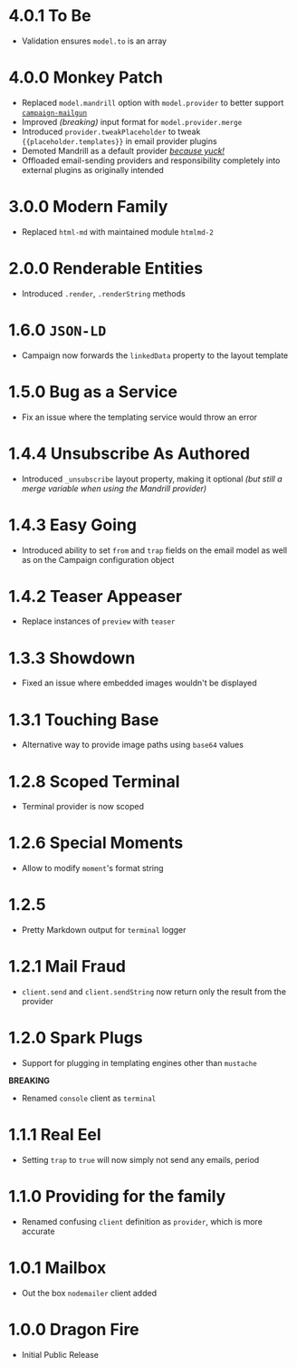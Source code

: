# 4.0.1 To Be

- Validation ensures `model.to` is an array

# 4.0.0 Monkey Patch

- Replaced `model.mandrill` option with `model.provider` to better support [`campaign-mailgun`][1]
- Improved _(breaking)_ input format for `model.provider.merge`
- Introduced `provider.tweakPlaceholder` to tweak `{{placeholder.templates}}` in email provider plugins
- Demoted Mandrill as a default provider [_because yuck!_][2]
- Offloaded email-sending providers and responsibility completely into external plugins as originally intended

# 3.0.0 Modern Family

- Replaced `html-md` with maintained module `htmlmd-2`

# 2.0.0 Renderable Entities

- Introduced `.render`, `.renderString` methods

# 1.6.0 `JSON-LD`

- Campaign now forwards the `linkedData` property to the layout template

# 1.5.0 Bug as a Service

- Fix an issue where the templating service would throw an error

# 1.4.4 Unsubscribe As Authored

- Introduced `_unsubscribe` layout property, making it optional _(but still a merge variable when using the Mandrill provider)_

# 1.4.3 Easy Going

- Introduced ability to set `from` and `trap` fields on the email model as well as on the Campaign configuration object

# 1.4.2 Teaser Appeaser

- Replace instances of `preview` with `teaser`

# 1.3.3 Showdown

- Fixed an issue where embedded images wouldn't be displayed

# 1.3.1 Touching Base

- Alternative way to provide image paths using `base64` values

# 1.2.8 Scoped Terminal

- Terminal provider is now scoped

# 1.2.6 Special Moments

- Allow to modify `moment`'s format string

# 1.2.5

- Pretty Markdown output for `terminal` logger

# 1.2.1 Mail Fraud

- `client.send` and `client.sendString` now return only the result from the provider

# 1.2.0 Spark Plugs

- Support for plugging in templating engines other than `mustache`

**BREAKING**

- Renamed `console` client as `terminal`

# 1.1.1 Real Eel

- Setting `trap` to `true` will now simply not send any emails, period

# 1.1.0 Providing for the family

- Renamed confusing `client` definition as `provider`, which is more accurate

# 1.0.1 Mailbox

- Out the box `nodemailer` client added

# 1.0.0 Dragon Fire

- Initial Public Release

[1]: https://github.com/bevacqua/campaign-mailgun
[2]: http://blog.mandrill.com/important-changes-to-mandrill.html

